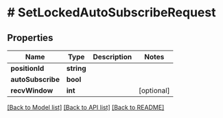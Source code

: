 # # SetLockedAutoSubscribeRequest

## Properties

Name | Type | Description | Notes
------------ | ------------- | ------------- | -------------
**positionId** | **string** |  |
**autoSubscribe** | **bool** |  |
**recvWindow** | **int** |  | [optional]

[[Back to Model list]](../../README.md#models) [[Back to API list]](../../README.md#endpoints) [[Back to README]](../../README.md)
